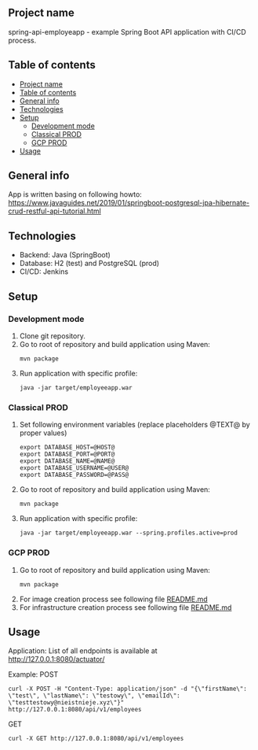 ## Project name
spring-api-employeapp - example Spring Boot API application with CI/CD process.

## Table of contents
- [Project name](#project-name)
- [Table of contents](#table-of-contents)
- [General info](#general-info)
- [Technologies](#technologies)
- [Setup](#setup)
  - [Development mode](#development-mode)
  - [Classical PROD](#classical-prod)
  - [GCP PROD](#gcp-prod)
- [Usage](#usage)

## General info
App is written basing on following howto:
https://www.javaguides.net/2019/01/springboot-postgresql-jpa-hibernate-crud-restful-api-tutorial.html

## Technologies
* Backend: Java (SpringBoot)
* Database: H2 (test) and PostgreSQL (prod)
* CI/CD: Jenkins

## Setup

### Development mode

1. Clone git repository.
2. Go to root of repository and build application using Maven:
    ```
    mvn package
    ```
3. Run application with specific profile:
    ```
    java -jar target/employeeapp.war
    ```

### Classical PROD

1. Set following environment variables (replace placeholders @TEXT@ by proper values)
   ```
   export DATABASE_HOST=@HOST@
   export DATABASE_PORT=@PORT@
   export DATABASE_NAME=@NAME@
   export DATABASE_USERNAME=@USER@
   export DATABASE_PASSWORD=@PASS@
   ```
2. Go to root of repository and build application using Maven:
    ```
    mvn package
    ```
3. Run application with specific profile:
    ```
    java -jar target/employeeapp.war --spring.profiles.active=prod
    ```

### GCP PROD

1. Go to root of repository and build application using Maven:
    ```
    mvn package
    ```
2. For image creation process see following file [README.md](./packer/README.md)
3. For infrastructure creation process see following file [README.md](./infra/README.md)

## Usage

Application:
List of all endpoints is available at http://127.0.0.1:8080/actuator/

Example:
POST
```
curl -X POST -H "Content-Type: application/json" -d "{\"firstName\": \"test\", \"lastName\": \"testowy\", \"emailId\": \"testtestowy@nieistnieje.xyz\"}"  http://127.0.0.1:8080/api/v1/employees
```
GET
```
curl -X GET http://127.0.0.1:8080/api/v1/employees
```
